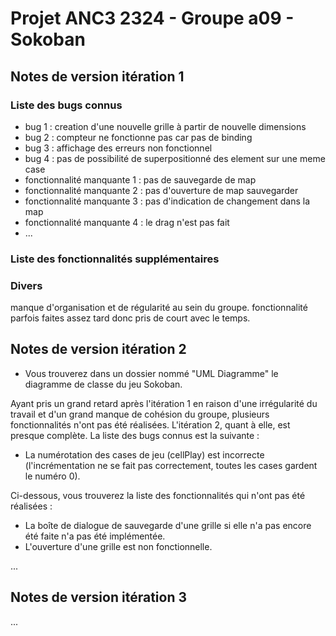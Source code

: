 # Projet ANC3 2324 - Groupe a09 - Sokoban

## Notes de version itération 1

### Liste des bugs connus

* bug 1 : creation d'une nouvelle grille à partir de nouvelle dimensions
* bug 2 : compteur ne fonctionne pas car pas de binding
* bug 3 : affichage des erreurs non fonctionnel
* bug 4 : pas de possibilité de superpositionné des element sur une meme case
* fonctionnalité manquante 1 : pas de sauvegarde de map
* fonctionnalité manquante 2 : pas d'ouverture de map sauvegarder
* fonctionnalité manquante 3 : pas d'indication de changement dans la map
* fonctionnalité manquante 4 : le drag n'est pas fait
* ...

### Liste des fonctionnalités supplémentaires

### Divers
manque d'organisation et de régularité au sein du groupe. 
fonctionnalité parfois faites assez tard donc pris de court avec le temps.
## Notes de version itération 2

* Vous trouverez dans un dossier nommé "UML Diagramme" le diagramme de classe du jeu Sokoban.

Ayant pris un grand retard après l'itération 1 en raison d'une irrégularité du travail et d'un grand manque de cohésion du groupe, plusieurs fonctionnalités n'ont pas été réalisées. L'itération 2, quant à elle, est presque complète. La liste des bugs connus est la suivante :

* La numérotation des cases de jeu (cellPlay) est incorrecte (l'incrémentation ne se fait pas correctement, toutes les cases gardent le numéro 0).

Ci-dessous, vous trouverez la liste des fonctionnalités qui n'ont pas été réalisées :

* La boîte de dialogue de sauvegarde d'une grille si elle n'a pas encore été faite n'a pas été implémentée.
* L'ouverture d'une grille est non fonctionnelle.

...

## Notes de version itération 3

...